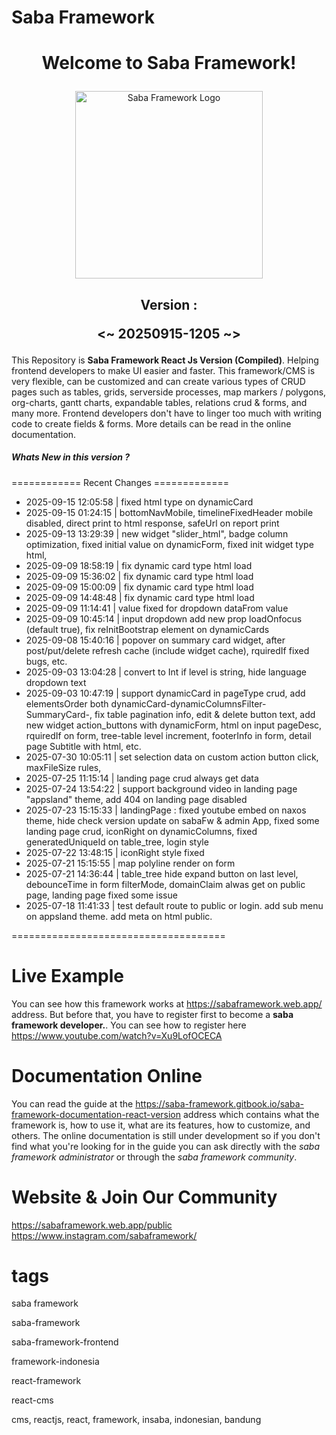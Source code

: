 <h1>Saba Framework</h1>

# <p align="center">Welcome to Saba Framework!</p>

<p align="center"><img src="https://res.cloudinary.com/insaba/image/upload/v1700625287/saba_framework/logo_saba_framework_gqw72y.png" alt="Saba Framework Logo" width="300"></p>

## <p align="center">Version : </p><p align="center"><~ 20250915-1205 ~></p>

This Repository is **Saba Framework React Js Version (Compiled)**. Helping frontend developers to make UI easier and faster. This framework/CMS is very flexible, can be customized and can create various types of CRUD pages such as tables, grids, serverside processes, map markers / polygons, org-charts, gantt charts, expandable tables, relations crud & forms, and many more. Frontend developers don't have to linger too much with writing code to create fields & forms. More details can be read in the online documentation.

##### Whats New in this version ?

============ Recent Changes =============

- 2025-09-15 12:05:58 | fixed html type on dynamicCard
- 2025-09-15 01:24:15 | bottomNavMobile, timelineFixedHeader mobile disabled, direct print to html response, safeUrl on report print
- 2025-09-13 13:29:39 | new widget "slider_html", badge column optimization, fixed initial value on dynamicForm, fixed init widget type html,
- 2025-09-09 18:58:19 | fix dynamic card type html load
- 2025-09-09 15:36:02 | fix dynamic card type html load
- 2025-09-09 15:00:09 | fix dynamic card type html load
- 2025-09-09 14:48:48 | fix dynamic card type html load
- 2025-09-09 11:14:41 | value fixed for dropdown dataFrom value
- 2025-09-09 10:45:14 | input dropdown add new prop loadOnfocus (default true), fix reInitBootstrap element on dynamicCards
- 2025-09-08 15:40:16 | popover on summary card widget, after post/put/delete refresh cache (include widget cache), rquiredIf fixed bugs, etc.
- 2025-09-03 13:04:28 | convert to Int if level is string, hide language dropdown text
- 2025-09-03 10:47:19 | support dynamicCard in pageType crud, add elementsOrder both dynamicCard-dynamicColumnsFilter-SummaryCard-, fix table pagination info, edit & delete button text, add new widget action_buttons with dynamicForm, html on input pageDesc, rquiredIf on form, tree-table level increment, footerInfo in form, detail page Subtitle with html, etc.
- 2025-07-30 10:05:11 | set selection data on custom action button click, maxFileSize rules,
- 2025-07-25 11:15:14 | landing page crud always get data
- 2025-07-24 13:54:22 | support background video in landing page "appsland" theme, add 404 on landing page disabled
- 2025-07-23 15:15:33 | landingPage : fixed youtube embed on naxos theme, hide check version update on sabaFw & admin App, fixed some landing page crud, iconRight on dynamicColumns, fixed generatedUniqueId on table_tree, login style
- 2025-07-22 13:48:15 | iconRight style fixed
- 2025-07-21 15:15:55 | map polyline render on form
- 2025-07-21 14:36:44 | table_tree hide expand button on last level, debounceTime in form filterMode, domainClaim alwas get on public page, landing page fixed some issue
- 2025-07-18 11:41:33 | test default route to public or login. add sub menu on appsland theme. add meta on html public.

=====================================

# Live Example

You can see how this framework works at https://sabaframework.web.app/ address. But before that, you have to register first to become a **saba framework developer.**. You can see how to register here https://www.youtube.com/watch?v=Xu9LofOCECA

# Documentation Online

You can read the guide at the https://saba-framework.gitbook.io/saba-framework-documentation-react-version address which contains what the framework is, how to use it, what are its features, how to customize, and others. The online documentation is still under development so if you don't find what you're looking for in the guide you can ask directly with the _saba framework administrator_ or through the _saba framework community_.

# Website & Join Our Community

https://sabaframework.web.app/public
https://www.instagram.com/sabaframework/

# tags

<p>saba framework</p>
<p>saba-framework</p>
<p>saba-framework-frontend</p>
<p>framework-indonesia</p>
<p>react-framework</p>
<p>react-cms</p>
<p>cms, reactjs, react, framework, insaba, indonesian, bandung</p>
